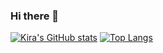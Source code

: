 ### Hi there 👋

<!--
**kirayoon/kirayoon** is a ✨ _special_ ✨ repository because its `README.md` (this file) appears on your GitHub profile.

Here are some ideas to get you started:

- 🔭 I’m currently working on ...
- 🌱 I’m currently learning ...
- 👯 I’m looking to collaborate on ...
- 🤔 I’m looking for help with ...
- 💬 Ask me about ...
- 📫 How to reach me: ...
- 😄 Pronouns: ...
- ⚡ Fun fact: ...
-->

[![Kira's GitHub stats](https://github-readme-stats.vercel.app/api?username=kirayoon)](https://github.com/kirayoon/github-readme-stats)
[![Top Langs](https://github-readme-stats.vercel.app/api/top-langs/?username=kirayoon&layout=compact)](https://github.com/kirayoon/github-readme-stats)
